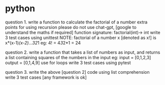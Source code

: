 # python

question 1.
write a function to calculate the factorial of a number
extra points for using recursion
please do not use chat-gpt, [google to understand the maths if required]
function signature: 
factorial(int)-> int
write 3 test cases using unittest
NOTE: factorial of a number x [denoted as x!] is x*(x-1)*(x-2)...*3*2*1
      eg: 4! = 4*3*2*1 = 24
 
 
question 2.
write a function that takes a list of numbers as input, and returns a list containing squares of the numbers in the input
eg:
input = [0,1,2,3]
output = [0,1,4,9]
use for loops
write 3 test cases using pytest
 
question 3.
write the above [question 2] code using list comprehension
write 3 test cases [any framework is ok]
